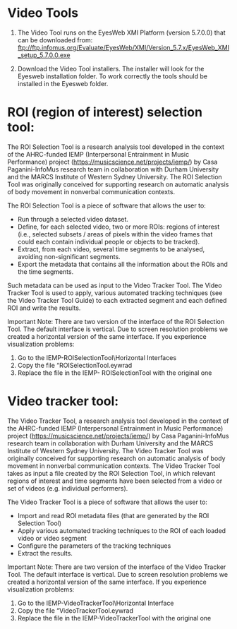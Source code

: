 # Video Tools
1) The Video Tool runs on the EyesWeb XMI Platform (version 5.7.0.0) that can be downloaded from:
ftp://ftp.infomus.org/Evaluate/EyesWeb/XMI/Version_5.7.x/EyesWeb_XMI_setup_5.7.0.0.exe

2) Download the Video Tool installers. The installer will look for the Eyesweb installation folder. To work correctly the tools should be installed in the Eyesweb folder.

# ROI (region of interest) selection tool:
The ROI Selection Tool is a research analysis tool developed in the context of the AHRC-funded IEMP (Interpersonal Entrainment in Music Performance) project (https://musicscience.net/projects/iemp/) by Casa Paganini-InfoMus research team in collaboration with Durham University and the MARCS Institute of Western Sydney University. The ROI Selection Tool was originally conceived for supporting research on automatic analysis of body movement in nonverbal communication contexts.


The ROI Selection Tool is a piece of software that allows the user to:

- Run through a selected video dataset.
- Define, for each selected video, two or more ROIs: regions of interest (i.e., selected subsets / areas of pixels within the video frames that could each contain individual people or objects to be tracked).
- Extract, from each video, several time segments to be analysed, avoiding non-significant segments.
- Export the metadata that contains all the information about the ROIs and the time segments.

Such metadata can be used as input to the Video Tracker Tool. The Video Tracker Tool is used to apply, various automated tracking techniques (see the Video Tracker Tool Guide) to each extracted segment and each defined ROI and write the results.

Important Note:
There are two version of the interface of the ROI Selection Tool. The default interface is vertical. Due to screen resolution problems we created a horizontal version of the same interface. If you experience visualization problems:

1) Go to the IEMP-ROISelectionTool\Horizontal Interfaces
2) Copy the file “ROISelectionTool.eywrad
3) Replace the file in the IEMP- ROISelectionTool with the original one

# Video tracker tool:

The Video Tracker Tool, a research analysis tool developed in the context of the AHRC-funded IEMP (Interpersonal Entrainment in Music Performance) project (https://musicscience.net/projects/iemp/) by Casa Paganini-InfoMus research team in collaboration with Durham University and the MARCS Institute of Western Sydney University. The Video Tracker Tool was originally conceived for supporting research on automatic analysis of body movement in nonverbal communication contexts.
The Video Tracker Tool takes as input a file created by the ROI Selection Tool, in which relevant regions of interest and time segments have been selected from a video or set of videos (e.g. individual performers). 

The Video Tracker Tool is a piece of software that allows the user to:
- Import and read ROI metadata files (that are generated by the ROI Selection Tool)
- Apply various automated tracking techniques to the ROI of each loaded video or video segment
- Configure the parameters of the tracking techniques
- Extract the results.

Important Note:
There are two version of the interface of the Video Tracker Tool. The default interface is vertical. Due to screen resolution problems we created a horizontal version of the same interface. If you experience visualization problems:

1) Go to the IEMP-VideoTrackerTool\Horizontal Interface
2) Copy the file “VideoTrackerTool.eywrad
3) Replace the file in the IEMP-VideoTrackerTool with the original one
